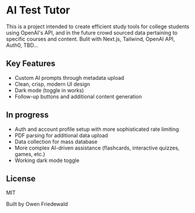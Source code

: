 # AI Test Tutor

This is a project intended to create efficient study tools for college students using OpenAI's API, and in the future crowd sourced data pertaining to specific courses and content.
Bulit with Next.js, Tailwind, OpenAI API, Auth0, TBD...

## Key Features
- Custom AI prompts through metadata upload
- Clean, crisp, modern UI design
- Dark mode (toggle in works)
- Follow-up buttons and additional content generation

## In progress
- Auth and account profile setup with more sophisticated rate limiting
- PDF parsing for additional data upload
- Data collection for mass database
- More complex AI-driven assistance (flashcards, interactive quizzes, games, etc.)
- Working dark mode toggle

## License
MIT

Built by Owen Friedewald
